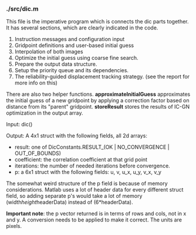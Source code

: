 ### ./src/dic.m
This file is the imperative program which is connects the dic parts together. It has several sections, which are clearly indicated in the code.

1. Instruction messages and configuration input
2. Gridpoint definitions and user-based initial guess
3. Interpolation of both images
4. Optimize the initial guess using coarse fine search.
5. Prepare the output data structure.
6. Setup the priority queue and its dependencies.
7. The reliability-guided displacement tracking strategy. (see the report for more info on this)

There are also two helper functions. **approximateInitialGuess** approximates the initial guess of a new gridpoint by applying a correction factor based on distance from its "parent" gridpoint. **storeResult** stores the results of IC-GN optimization in the output array.

Input: dic()

Output:
A 4x1 struct with the following fields, all 2d arrays:

* result: one of DicConstants.RESULT_(OK | NO_CONVERGENCE | OUT_OF_BOUNDS)
* coefficient: the correlation coefficient at that grid point
* iterations: the number of needed iterations before convergence.
* p: a 6x1 struct with the following fields: u, v, u_x, u_y, v_x, v_y

The somewhat weird structure of the p field is because of memory considerations. Matlab uses a lot of header data for every different struct field, so adding separate p's would take a lot of memory (width*height*headerData) instead of (6*headerData).

**Important note**: the p vector returned is in terms of rows and cols, not in x and y. A conversion needs to be applied to make it correct. The units are pixels.